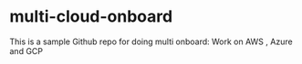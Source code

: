 # multi-cloud-onboard
This is a sample Github repo for doing multi onboard: Work on AWS , Azure and GCP
